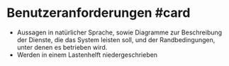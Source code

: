 # Benutzeranforderungen #card 
- Aussagen in natürlicher Sprache, sowie Diagramme zur Beschreibung der Dienste, die das System leisten soll, und der Randbedingungen, unter denen es betrieben wird.
- Werden in einem Lastenhelft niedergeschrieben